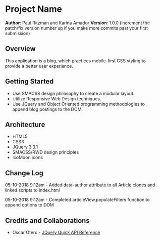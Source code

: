 # Project Name

**Author**: Paul Ritzman and Karina Amador
**Version**: 1.0.0 (increment the patch/fix version number up if you make more commits past your first submission)

## Overview
This application is a blog, which practices mobile-first CSS styling to provide a better user experience.

## Getting Started
* Use SMACSS design philosophy to create a modular layout.
* Utilize Responsive Web Design techniques.
* Use JQuery and Object Oriented programming methodologies to append blog postings to the DOM.

## Architecture
* HTML5
* CSS3
* JQuery 3.3.1
* SMACSS/RWD design principles
* IcoMoon icons

## Change Log
<!-- 05-09-2018 9:40am - Article constrcutor function working properly. -->
05-10-2018 9:12am - Added data-author attribute to all Article clones and linked scripts to index.html

05-10-2018 9:12am - Completed articleView.populateFilters function to append options to DOM

## Credits and Collaborations

* Oscar Otero - [JQuery Quick API Reference](https://oscarotero.com/jquery/)